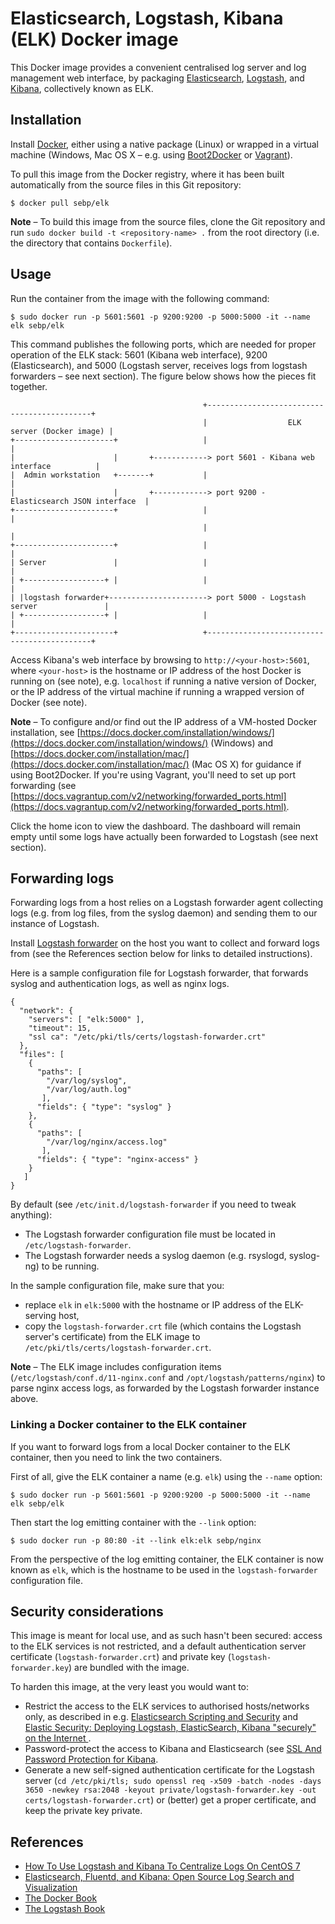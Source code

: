 # Elasticsearch, Logstash, Kibana (ELK) Docker image

This Docker image provides a convenient centralised log server and log management web interface, by packaging [Elasticsearch](http://www.elasticsearch.org/), [Logstash](http://logstash.net/), and [Kibana](http://www.elasticsearch.org/overview/kibana/), collectively known as ELK.
 
## Installation

Install [Docker](https://docker.com/), either using a native package (Linux) or wrapped in a virtual machine (Windows, Mac OS X – e.g. using [Boot2Docker](http://boot2docker.io/) or [Vagrant](https://www.vagrantup.com/)).

To pull this image from the Docker registry, where it has been built automatically from the source files in this Git repository:

	$ docker pull sebp/elk

**Note** – To build this image from the source files, clone the Git repository and run `sudo docker build -t <repository-name> .` from the root directory (i.e. the directory that contains `Dockerfile`).  

## Usage

Run the container from the image with the following command:

	$ sudo docker run -p 5601:5601 -p 9200:9200 -p 5000:5000 -it --name elk sebp/elk

This command publishes the following ports, which are needed for proper operation of the ELK stack: 5601 (Kibana web interface), 9200 (Elasticsearch), and 5000 (Logstash server, receives logs from logstash forwarders – see next section). The figure below shows how the pieces fit together.

	                                           +--------------------------------------------+
	                                           |                  ELK server (Docker image) |
	+----------------------+                   |                                            |
	|                      |       +------------> port 5601 - Kibana web interface          |
	|  Admin workstation   +-------+           |                                            |
	|                      |       +------------> port 9200 - Elasticsearch JSON interface  |
	+----------------------+                   |                                            |
	                                           |                                            |
	+----------------------+                   |                                            |
	| Server               |                   |                                            |
	| +------------------+ |                   |                                            |
	| |logstash forwarder+----------------------> port 5000 - Logstash server               |
	| +------------------+ |                   |                                            |
	+----------------------+                   +--------------------------------------------+


Access Kibana's web interface by browsing to `http://<your-host>:5601`, where `<your-host>` is the hostname or IP address of the host Docker is running on (see note), e.g. `localhost` if running a native version of Docker, or the IP address of the virtual machine if running a wrapped version of Docker (see note).

**Note** – To configure and/or find out the IP address of a VM-hosted Docker installation, see [https://docs.docker.com/installation/windows/](https://docs.docker.com/installation/windows/) (Windows) and [https://docs.docker.com/installation/mac/](https://docs.docker.com/installation/mac/) (Mac OS X) for guidance if using Boot2Docker. If you're using Vagrant, you'll need to set up port forwarding (see [https://docs.vagrantup.com/v2/networking/forwarded_ports.html](https://docs.vagrantup.com/v2/networking/forwarded_ports.html).

Click the home icon to view the dashboard. The dashboard will remain empty until some logs have actually been forwarded to Logstash (see next section).

## Forwarding logs

Forwarding logs from a host relies on a Logstash forwarder agent collecting logs (e.g. from log files, from the syslog daemon) and sending them to our instance of Logstash.

Install [Logstash forwarder](https://github.com/elasticsearch/logstash-forwarder) on the host you want to collect and forward logs from (see the References section below for links to detailed instructions).

Here is a sample configuration file for Logstash forwarder, that forwards syslog and authentication logs, as well as nginx logs. 

	{
	  "network": {
	    "servers": [ "elk:5000" ],
	    "timeout": 15,
	    "ssl ca": "/etc/pki/tls/certs/logstash-forwarder.crt"
	  },
	  "files": [
	    {
	      "paths": [
	        "/var/log/syslog",
	        "/var/log/auth.log"
	       ],
	      "fields": { "type": "syslog" }
	    },
	    {
	      "paths": [
	        "/var/log/nginx/access.log"
	       ],
	      "fields": { "type": "nginx-access" }
	    }
	   ]
	}

By default (see `/etc/init.d/logstash-forwarder` if you need to tweak anything):

- The Logstash forwarder configuration file must be located in `/etc/logstash-forwarder`.
- The Logstash forwarder needs a syslog daemon (e.g. rsyslogd, syslog-ng) to be running.

In the sample configuration file, make sure that you:

- replace `elk` in `elk:5000` with the hostname or IP address of the ELK-serving host,
- copy the `logstash-forwarder.crt` file (which contains the Logstash server's certificate) from the ELK image to `/etc/pki/tls/certs/logstash-forwarder.crt`.  

**Note** – The ELK image includes configuration items (`/etc/logstash/conf.d/11-nginx.conf` and `/opt/logstash/patterns/nginx`) to parse nginx access logs, as forwarded by the Logstash forwarder instance above.  

### Linking a Docker container to the ELK container 

If you want to forward logs from a local Docker container to the ELK container, then you need to link the two containers.

First of all, give the ELK container a name (e.g. `elk`) using the `--name` option:  

	$ sudo docker run -p 5601:5601 -p 9200:9200 -p 5000:5000 -it --name elk sebp/elk

Then start the log emitting container with the `--link` option:

	$ sudo docker run -p 80:80 -it --link elk:elk sebp/nginx

From the perspective of the log emitting container, the ELK container is now known as `elk`, which is the hostname to be used in the `logstash-forwarder` configuration file.  

## Security considerations

This image is meant for local use, and as such hasn't been secured: access to the ELK services is not restricted, and a default authentication server certificate (`logstash-forwarder.crt`) and private key (`logstash-forwarder.key`) are bundled with the image.

To harden this image, at the very least you would want to:

- Restrict the access to the ELK services to authorised hosts/networks only, as described in e.g. [Elasticsearch Scripting and Security](http://www.elasticsearch.org/blog/scripting-security/) and [Elastic Security: Deploying Logstash, ElasticSearch, Kibana "securely" on the Internet ](http://blog.eslimasec.com/2014/05/elastic-security-deploying-logstash.html).
- Password-protect the access to Kibana and Elasticsearch (see [SSL And Password Protection for Kibana](http://technosophos.com/2014/03/19/ssl-password-protection-for-kibana.html).
- Generate a new self-signed authentication certificate for the Logstash server (`cd /etc/pki/tls; sudo openssl req -x509 -batch -nodes -days 3650 -newkey rsa:2048 -keyout private/logstash-forwarder.key -out certs/logstash-forwarder.crt`) or (better) get a proper certificate, and keep the private key private.

## References

- [How To Use Logstash and Kibana To Centralize Logs On CentOS 7](https://www.digitalocean.com/community/tutorials/how-to-use-logstash-and-kibana-to-centralize-logs-on-centos-7)
- [Elasticsearch, Fluentd, and Kibana: Open Source Log Search and Visualization](https://www.digitalocean.com/community/tutorials/elasticsearch-fluentd-and-kibana-open-source-log-search-and-visualization)
- [The Docker Book](http://www.dockerbook.com/)
- [The Logstash Book](www.logstashbook.com)
